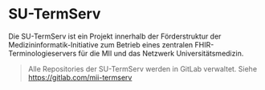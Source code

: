 # SU-TermServ

Die SU-TermServ ist ein Projekt innerhalb der Förderstruktur der Medizininformatik-Initiative zum Betrieb eines zentralen FHIR-Terminologieservers für die MII und das Netzwerk Universitätsmedizin.

> Alle Repositories der SU-TermServ werden in GitLab verwaltet. Siehe https://gitlab.com/mii-termserv
